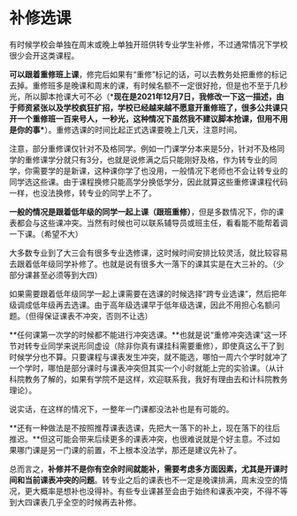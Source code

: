 # 补修选课

有时候学校会单独在周末或晚上单独开班供转专业学生补修，不过通常情况下学校很少会开这类课程。

**可以跟着重修班上课**，修完后如果有“重修”标记的话，可以去教务处把重修的标记去掉。重修班多是晚课和周末的课，有时候名额不一定很好抢，但是也不至于几秒光，所以脚本抢课大可不必（***现在是2021年12月7日，我修改一下这一描述，由于师资紧张以及学校疯狂扩招，学校已经越来越不愿意开重修班了，很多公共课只开一个重修班一百来号人，一秒光，这种情况下虽然我不建议脚本抢课，但用不用是你的事\***）。重修选课的时间比起正式选课要晚上几天，注意时间。

注意，部分重修课仅针对不及格同学。例如一门课学分本来是5分，针对不及格同学的重修课学分就只有3分，也就是说修满之后只能刚好及格，作为转专业的同学，你需要学的是新课，这种课你学了也没用，一般情况下老师也不会让转专业的同学选这些课。由于课程换修只能高学分换低学分，因此就算这些重修课课程代码一样，也没法换修，转专业的同学上不了。

**一般的情况是跟着低年级的同学一起上课（跟班重修）**，但是多数情况下，你的课表都会与这些课冲突。当然有时候也可以联系辅导员或班主任，看看能不能帮着调一下课。（希望不大）

大多数专业到了大三会有很多专业选修课，这时候时间安排比较灵活，就比较容易去跟着低年级同学补修了。也就是说有很多大一落下的课其实是在大三补的。（少部分课甚至必须等到大四）

如果需要跟着低年级同学一起上课需要在选课的时候选择“跨专业选课”，然后把年级调成低年级再去选课。由于高年级选课早于低年级选课，因此不用担心名额问题。（但得保证课表不冲突，否则不让选）

**任何课第一次学的时候都不能进行冲突选课。**也就是说“重修冲突选课”这一环节对转专业同学来说形同虚设（除非你真有课挂科需要重修），即使真这么干了到时候学分也不算。只要课程与课表发生冲突，就不能选，哪怕一周六个学时就冲了一个学时，哪怕是部分课时与课表冲突但其实一个小时就能上完的实验课。（从计科院教务了解的，如果有学院不是这样，欢迎联系我，我好有理由去和计科院教务理论）。

说实话，在这样的情况下，一整年一门课都没法补也是有可能的。

**还有一种做法是不按照推荐课表选课，先把大一落下的补上，现在落下的往后推迟。**但这可能会带来后续更多的课表冲突，也很难说就是个好主意。不过如果哪门课是另一门课的前置，不上根本没法学，那还是建议先补了。

总而言之，**补修并不是你有空余时间就能补，需要考虑多方面因素，尤其是开课时间和当前课表冲突的问题**。转专业之后的课表也不一定是晚课排满，周末没空的情况，更大概率是想补也没得补。有些专业课甚至会由于始终和课表冲突，不得不等到大四课表几乎全空的时候再去补修。